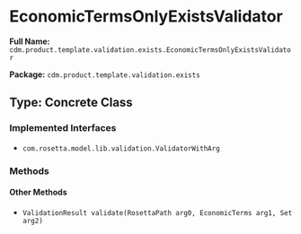 # EconomicTermsOnlyExistsValidator

**Full Name:** `cdm.product.template.validation.exists.EconomicTermsOnlyExistsValidator`

**Package:** `cdm.product.template.validation.exists`

## Type: Concrete Class

### Implemented Interfaces

- `com.rosetta.model.lib.validation.ValidatorWithArg`

### Methods

#### Other Methods

- `ValidationResult validate(RosettaPath arg0, EconomicTerms arg1, Set arg2)`

